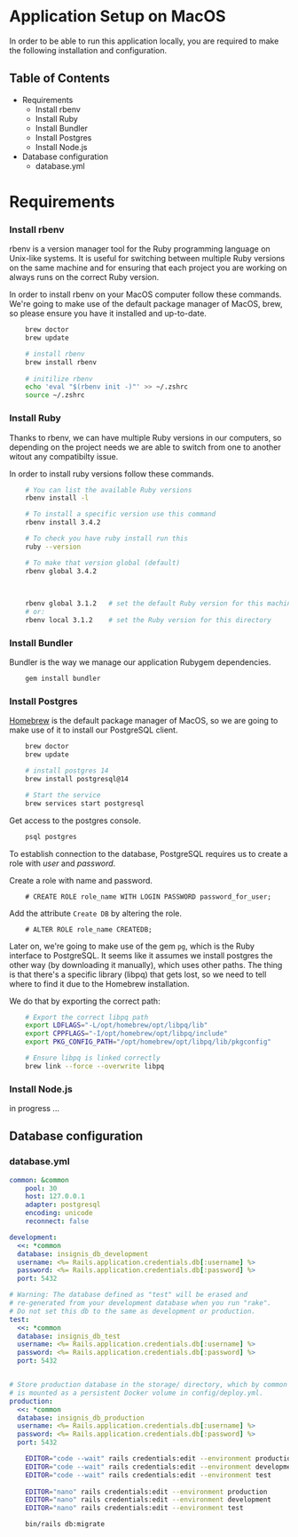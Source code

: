 # Application Setup on MacOS

In order to be able to run this application locally, you are required to make the following installation and configuration.

## Table of Contents

- Requirements
    - Install rbenv
    - Install Ruby
    - Install Bundler
    - Install Postgres
    - Install Node.js
- Database configuration
    - database.yml

# Requirements

### Install rbenv

rbenv is a version manager tool for the Ruby programming language   on Unix-like systems. It is useful for switching between multiple Ruby versions on the same machine and for ensuring that each project you are working on always runs on the correct Ruby version.

In order to install rbenv on your MacOS computer follow these commands.
We're going to make use of the default package manager of MacOS, brew, so please ensure you have it installed and up-to-date.

```bash
    brew doctor
    brew update

    # install rbenv
    brew install rbenv
    
    # initilize rbenv
    echo 'eval "$(rbenv init -)"' >> ~/.zshrc
    source ~/.zshrc

```

### Install Ruby

Thanks to rbenv, we can have multiple Ruby versions in our computers, so depending on the project needs we are able to switch from one to another witout any compatibilty issue.

In order to install ruby versions follow these commands.

```bash
    # You can list the available Ruby versions
    rbenv install -l

    # To install a specific version use this command
    rbenv install 3.4.2

    # To check you have ruby install run this
    ruby --version

    # To make that version global (default)
    rbenv global 3.4.2

    
    
    rbenv global 3.1.2   # set the default Ruby version for this machine
    # or:
    rbenv local 3.1.2    # set the Ruby version for this directory
```

### Install Bundler

Bundler is the way we manage our application Rubygem dependencies.

```bash
    gem install bundler
```

### Install Postgres

[Homebrew](https://brew.sh/) is the default package manager of MacOS, so we are going to make use of it to install our PostgreSQL client.

```bash
    brew doctor
    brew update

    # install postgres 14
    brew install postgresql@14

    # Start the service
    brew services start postgresql
```

Get access to the postgres console.
```bash
    psql postgres
```

To establish connection to the database, PostgreSQL requires us to create a role with *user* and *password*.

Create a role with name and password.
```postgresql
    # CREATE ROLE role_name WITH LOGIN PASSWORD password_for_user;
```

Add the attribute `Create DB` by altering the role.
```postgresql
    # ALTER ROLE role_name CREATEDB;
```


Later on, we're going to make use of the gem `pg`, which is the Ruby interface to PostgreSQL.
It seems like it assumes we install postgres the other way (by downloading it manually), which uses other paths.
The thing is that there's a specific library (libpq) that gets lost, so we need to tell where to find it due to the Homebrew installation.

We do that by exporting the correct path:

```bash
    # Export the correct libpq path
    export LDFLAGS="-L/opt/homebrew/opt/libpq/lib"
    export CPPFLAGS="-I/opt/homebrew/opt/libpq/include"
    export PKG_CONFIG_PATH="/opt/homebrew/opt/libpq/lib/pkgconfig"

    # Ensure libpq is linked correctly
    brew link --force --overwrite libpq
```
 

### Install Node.js

in progress ...

## Database configuration

### database.yml


```yml
common: &common
    pool: 30
    host: 127.0.0.1
    adapter: postgresql
    encoding: unicode
    reconnect: false

development:
  <<: *common
  database: insignis_db_development
  username: <%= Rails.application.credentials.db[:username] %>
  password: <%= Rails.application.credentials.db[:password] %>
  port: 5432

# Warning: The database defined as "test" will be erased and
# re-generated from your development database when you run "rake".
# Do not set this db to the same as development or production.
test:
  <<: *common
  database: insignis_db_test
  username: <%= Rails.application.credentials.db[:username] %>
  password: <%= Rails.application.credentials.db[:password] %>
  port: 5432


# Store production database in the storage/ directory, which by common
# is mounted as a persistent Docker volume in config/deploy.yml.
production:
  <<: *common
  database: insignis_db_production
  username: <%= Rails.application.credentials.db[:username] %>
  password: <%= Rails.application.credentials.db[:password] %>
  port: 5432
```

```bash
    EDITOR="code --wait" rails credentials:edit --environment production
    EDITOR="code --wait" rails credentials:edit --environment development
    EDITOR="code --wait" rails credentials:edit --environment test
    
    EDITOR="nano" rails credentials:edit --environment production
    EDITOR="nano" rails credentials:edit --environment development
    EDITOR="nano" rails credentials:edit --environment test
```

```bash
    bin/rails db:migrate
```